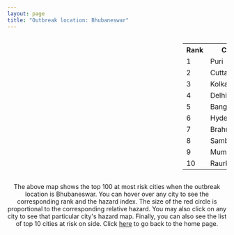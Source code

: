 ```yaml
---
layout: page
title: "Outbreak location: Bhubaneswar"
---
```

<div style="width: 100%; overflow: auto;">
<div style="width: 75%; float: left;">
<div id="mapid">
<script src="https://buda-magenta.github.io/hazard_map/load_map.js"></script>

<script>
var marker_outbreak = L.marker([20.266777, 85.843559],{"autoPan": true}).addTo(map); marker_outbreak.bindTooltip("Bhubaneswar").openTooltip();

var circle_1 = L.circle([19.807608, 85.825254], {"pane": "markerPane", "color": "red", "fill": true, "fillOpacity": 0.2, "fillRule": "evenodd", "lineCap": "round", "lineJoin": "round", "opacity": 1.0, "radius": 115120, "stroke": true, "weight": 3}).addTo(map);
circle_1.bindTooltip("Puri<br>rank: 1<br>hazard index: 0.115120")
circle_1.bindPopup('<a href="https://buda-magenta.github.io/hazard_map/Puri">Puri</a>')

var circle_2 = L.circle([20.468600, 85.879200], {"pane": "markerPane", "color": "red", "fill": true, "fillOpacity": 0.2, "fillRule": "evenodd", "lineCap": "round", "lineJoin": "round", "opacity": 1.0, "radius": 51404, "stroke": true, "weight": 3}).addTo(map);
circle_2.bindTooltip("Cuttack<br>rank: 2<br>hazard index: 0.051404")
circle_2.bindPopup('<a href="https://buda-magenta.github.io/hazard_map/Cuttack">Cuttack</a>')

var circle_3 = L.circle([22.541418, 88.357691], {"pane": "markerPane", "color": "red", "fill": true, "fillOpacity": 0.2, "fillRule": "evenodd", "lineCap": "round", "lineJoin": "round", "opacity": 1.0, "radius": 24886, "stroke": true, "weight": 3}).addTo(map);
circle_3.bindTooltip("Kolkata<br>rank: 3<br>hazard index: 0.024887")
circle_3.bindPopup('<a href="https://buda-magenta.github.io/hazard_map/Kolkata">Kolkata</a>')

var circle_4 = L.circle([28.651718, 77.221939], {"pane": "markerPane", "color": "red", "fill": true, "fillOpacity": 0.2, "fillRule": "evenodd", "lineCap": "round", "lineJoin": "round", "opacity": 1.0, "radius": 22261, "stroke": true, "weight": 3}).addTo(map);
circle_4.bindTooltip("Delhi<br>rank: 4<br>hazard index: 0.022261")
circle_4.bindPopup('<a href="https://buda-magenta.github.io/hazard_map/Delhi">Delhi</a>')

var circle_5 = L.circle([12.979120, 77.591300], {"pane": "markerPane", "color": "red", "fill": true, "fillOpacity": 0.2, "fillRule": "evenodd", "lineCap": "round", "lineJoin": "round", "opacity": 1.0, "radius": 16685, "stroke": true, "weight": 3}).addTo(map);
circle_5.bindTooltip("Bangalore<br>rank: 5<br>hazard index: 0.016686")
circle_5.bindPopup('<a href="https://buda-magenta.github.io/hazard_map/Bangalore">Bangalore</a>')

var circle_6 = L.circle([17.388786, 78.461065], {"pane": "markerPane", "color": "red", "fill": true, "fillOpacity": 0.2, "fillRule": "evenodd", "lineCap": "round", "lineJoin": "round", "opacity": 1.0, "radius": 15599, "stroke": true, "weight": 3}).addTo(map);
circle_6.bindTooltip("Hyderabad<br>rank: 6<br>hazard index: 0.015600")
circle_6.bindPopup('<a href="https://buda-magenta.github.io/hazard_map/Hyderabad">Hyderabad</a>')

var circle_7 = L.circle([19.309813, 84.797156], {"pane": "markerPane", "color": "red", "fill": true, "fillOpacity": 0.2, "fillRule": "evenodd", "lineCap": "round", "lineJoin": "round", "opacity": 1.0, "radius": 14702, "stroke": true, "weight": 3}).addTo(map);
circle_7.bindTooltip("Brahmapur<br>rank: 7<br>hazard index: 0.014702")
circle_7.bindPopup('<a href="https://buda-magenta.github.io/hazard_map/Brahmapur">Brahmapur</a>')

var circle_8 = L.circle([21.400000, 83.883333], {"pane": "markerPane", "color": "red", "fill": true, "fillOpacity": 0.2, "fillRule": "evenodd", "lineCap": "round", "lineJoin": "round", "opacity": 1.0, "radius": 13952, "stroke": true, "weight": 3}).addTo(map);
circle_8.bindTooltip("Sambalpur<br>rank: 8<br>hazard index: 0.013953")
circle_8.bindPopup('<a href="https://buda-magenta.github.io/hazard_map/Sambalpur">Sambalpur</a>')

var circle_9 = L.circle([19.075990, 72.877393], {"pane": "markerPane", "color": "red", "fill": true, "fillOpacity": 0.2, "fillRule": "evenodd", "lineCap": "round", "lineJoin": "round", "opacity": 1.0, "radius": 12147, "stroke": true, "weight": 3}).addTo(map);
circle_9.bindTooltip("Mumbai<br>rank: 9<br>hazard index: 0.012147")
circle_9.bindPopup('<a href="https://buda-magenta.github.io/hazard_map/Mumbai">Mumbai</a>')

var circle_10 = L.circle([22.214285, 84.872437], {"pane": "markerPane", "color": "red", "fill": true, "fillOpacity": 0.2, "fillRule": "evenodd", "lineCap": "round", "lineJoin": "round", "opacity": 1.0, "radius": 10592, "stroke": true, "weight": 3}).addTo(map);
circle_10.bindTooltip("Raurkela<br>rank: 10<br>hazard index: 0.010592")
circle_10.bindPopup('<a href="https://buda-magenta.github.io/hazard_map/Raurkela">Raurkela</a>')

var circle_11 = L.circle([17.723128, 83.301284], {"pane": "markerPane", "color": "red", "fill": true, "fillOpacity": 0.2, "fillRule": "evenodd", "lineCap": "round", "lineJoin": "round", "opacity": 1.0, "radius": 10505, "stroke": true, "weight": 3}).addTo(map);
circle_11.bindTooltip("Visakhapatnam<br>rank: 11<br>hazard index: 0.010505")
circle_11.bindPopup('<a href="https://buda-magenta.github.io/hazard_map/Visakhapatnam">Visakhapatnam</a>')

var circle_12 = L.circle([13.083694, 80.270186], {"pane": "markerPane", "color": "red", "fill": true, "fillOpacity": 0.2, "fillRule": "evenodd", "lineCap": "round", "lineJoin": "round", "opacity": 1.0, "radius": 6235, "stroke": true, "weight": 3}).addTo(map);
circle_12.bindTooltip("Chennai<br>rank: 12<br>hazard index: 0.006235")
circle_12.bindPopup('<a href="https://buda-magenta.github.io/hazard_map/Chennai">Chennai</a>')

var circle_13 = L.circle([18.112082, 83.405220], {"pane": "markerPane", "color": "red", "fill": true, "fillOpacity": 0.2, "fillRule": "evenodd", "lineCap": "round", "lineJoin": "round", "opacity": 1.0, "radius": 6065, "stroke": true, "weight": 3}).addTo(map);
circle_13.bindTooltip("Vizianagaram<br>rank: 13<br>hazard index: 0.006066")
circle_13.bindPopup('<a href="https://buda-magenta.github.io/hazard_map/Vizianagaram">Vizianagaram</a>')

var circle_14 = L.circle([21.500000, 86.750000], {"pane": "markerPane", "color": "red", "fill": true, "fillOpacity": 0.2, "fillRule": "evenodd", "lineCap": "round", "lineJoin": "round", "opacity": 1.0, "radius": 5933, "stroke": true, "weight": 3}).addTo(map);
circle_14.bindTooltip("Baleshwar<br>rank: 14<br>hazard index: 0.005934")
circle_14.bindPopup('<a href="https://buda-magenta.github.io/hazard_map/Baleshwar">Baleshwar</a>')

var circle_15 = L.circle([25.133173, 86.525040], {"pane": "markerPane", "color": "red", "fill": true, "fillOpacity": 0.2, "fillRule": "evenodd", "lineCap": "round", "lineJoin": "round", "opacity": 1.0, "radius": 5759, "stroke": true, "weight": 3}).addTo(map);
circle_15.bindTooltip("Kharagpur<br>rank: 15<br>hazard index: 0.005760")
circle_15.bindPopup('<a href="https://buda-magenta.github.io/hazard_map/Kharagpur">Kharagpur</a>')

var circle_16 = L.circle([21.063329, 86.505373], {"pane": "markerPane", "color": "red", "fill": true, "fillOpacity": 0.2, "fillRule": "evenodd", "lineCap": "round", "lineJoin": "round", "opacity": 1.0, "radius": 5540, "stroke": true, "weight": 3}).addTo(map);
circle_16.bindTooltip("Bhadrak<br>rank: 16<br>hazard index: 0.005540")
circle_16.bindPopup('<a href="https://buda-magenta.github.io/hazard_map/Bhadrak">Bhadrak</a>')

var circle_17 = L.circle([16.508759, 80.618510], {"pane": "markerPane", "color": "red", "fill": true, "fillOpacity": 0.2, "fillRule": "evenodd", "lineCap": "round", "lineJoin": "round", "opacity": 1.0, "radius": 3385, "stroke": true, "weight": 3}).addTo(map);
circle_17.bindTooltip("Vijayawada<br>rank: 17<br>hazard index: 0.003385")
circle_17.bindPopup('<a href="https://buda-magenta.github.io/hazard_map/Vijayawada">Vijayawada</a>')

var circle_18 = L.circle([18.320022, 83.916077], {"pane": "markerPane", "color": "red", "fill": true, "fillOpacity": 0.2, "fillRule": "evenodd", "lineCap": "round", "lineJoin": "round", "opacity": 1.0, "radius": 3285, "stroke": true, "weight": 3}).addTo(map);
circle_18.bindTooltip("Srikakulam<br>rank: 18<br>hazard index: 0.003285")
circle_18.bindPopup('<a href="https://buda-magenta.github.io/hazard_map/Srikakulam">Srikakulam</a>')

var circle_19 = L.circle([23.370035, 85.325013], {"pane": "markerPane", "color": "red", "fill": true, "fillOpacity": 0.2, "fillRule": "evenodd", "lineCap": "round", "lineJoin": "round", "opacity": 1.0, "radius": 2275, "stroke": true, "weight": 3}).addTo(map);
circle_19.bindTooltip("Ranchi<br>rank: 19<br>hazard index: 0.002276")
circle_19.bindPopup('<a href="https://buda-magenta.github.io/hazard_map/Ranchi">Ranchi</a>')

var circle_20 = L.circle([26.460914, 80.321759], {"pane": "markerPane", "color": "red", "fill": true, "fillOpacity": 0.2, "fillRule": "evenodd", "lineCap": "round", "lineJoin": "round", "opacity": 1.0, "radius": 1814, "stroke": true, "weight": 3}).addTo(map);
circle_20.bindTooltip("Kanpur<br>rank: 20<br>hazard index: 0.001815")
circle_20.bindPopup('<a href="https://buda-magenta.github.io/hazard_map/Kanpur">Kanpur</a>')

var circle_21 = L.circle([18.521428, 73.854454], {"pane": "markerPane", "color": "red", "fill": true, "fillOpacity": 0.2, "fillRule": "evenodd", "lineCap": "round", "lineJoin": "round", "opacity": 1.0, "radius": 1486, "stroke": true, "weight": 3}).addTo(map);
circle_21.bindTooltip("Pune<br>rank: 21<br>hazard index: 0.001486")
circle_21.bindPopup('<a href="https://buda-magenta.github.io/hazard_map/Pune">Pune</a>')

var circle_22 = L.circle([22.472223, 88.093845], {"pane": "markerPane", "color": "red", "fill": true, "fillOpacity": 0.2, "fillRule": "evenodd", "lineCap": "round", "lineJoin": "round", "opacity": 1.0, "radius": 1400, "stroke": true, "weight": 3}).addTo(map);
circle_22.bindTooltip("Uluberia<br>rank: 22<br>hazard index: 0.001401")
circle_22.bindPopup('<a href="https://buda-magenta.github.io/hazard_map/Uluberia">Uluberia</a>')

var circle_23 = L.circle([21.934900, 86.732400], {"pane": "markerPane", "color": "red", "fill": true, "fillOpacity": 0.2, "fillRule": "evenodd", "lineCap": "round", "lineJoin": "round", "opacity": 1.0, "radius": 1385, "stroke": true, "weight": 3}).addTo(map);
circle_23.bindTooltip("Baripada<br>rank: 23<br>hazard index: 0.001385")
circle_23.bindPopup('<a href="https://buda-magenta.github.io/hazard_map/Baripada">Baripada</a>')

var circle_24 = L.circle([21.237947, 81.633683], {"pane": "markerPane", "color": "red", "fill": true, "fillOpacity": 0.2, "fillRule": "evenodd", "lineCap": "round", "lineJoin": "round", "opacity": 1.0, "radius": 1135, "stroke": true, "weight": 3}).addTo(map);
circle_24.bindTooltip("Raipur<br>rank: 24<br>hazard index: 0.001135")
circle_24.bindPopup('<a href="https://buda-magenta.github.io/hazard_map/Raipur">Raipur</a>')

var circle_25 = L.circle([17.005045, 81.780473], {"pane": "markerPane", "color": "red", "fill": true, "fillOpacity": 0.2, "fillRule": "evenodd", "lineCap": "round", "lineJoin": "round", "opacity": 1.0, "radius": 1008, "stroke": true, "weight": 3}).addTo(map);
circle_25.bindTooltip("Rajahmundry<br>rank: 25<br>hazard index: 0.001009")
circle_25.bindPopup('<a href="https://buda-magenta.github.io/hazard_map/Rajahmundry">Rajahmundry</a>')

var circle_26 = L.circle([19.087076, 82.023572], {"pane": "markerPane", "color": "red", "fill": true, "fillOpacity": 0.2, "fillRule": "evenodd", "lineCap": "round", "lineJoin": "round", "opacity": 1.0, "radius": 945, "stroke": true, "weight": 3}).addTo(map);
circle_26.bindTooltip("Jagdalpur<br>rank: 26<br>hazard index: 0.000945")
circle_26.bindPopup('<a href="https://buda-magenta.github.io/hazard_map/Jagdalpur">Jagdalpur</a>')

var circle_27 = L.circle([19.194329, 72.970178], {"pane": "markerPane", "color": "red", "fill": true, "fillOpacity": 0.2, "fillRule": "evenodd", "lineCap": "round", "lineJoin": "round", "opacity": 1.0, "radius": 904, "stroke": true, "weight": 3}).addTo(map);
circle_27.bindTooltip("Thane<br>rank: 27<br>hazard index: 0.000905")
circle_27.bindPopup('<a href="https://buda-magenta.github.io/hazard_map/Thane">Thane</a>')

var circle_28 = L.circle([16.291519, 80.454159], {"pane": "markerPane", "color": "red", "fill": true, "fillOpacity": 0.2, "fillRule": "evenodd", "lineCap": "round", "lineJoin": "round", "opacity": 1.0, "radius": 898, "stroke": true, "weight": 3}).addTo(map);
circle_28.bindTooltip("Guntur<br>rank: 28<br>hazard index: 0.000899")
circle_28.bindPopup('<a href="https://buda-magenta.github.io/hazard_map/Guntur">Guntur</a>')

var circle_29 = L.circle([22.801519, 86.202958], {"pane": "markerPane", "color": "red", "fill": true, "fillOpacity": 0.2, "fillRule": "evenodd", "lineCap": "round", "lineJoin": "round", "opacity": 1.0, "radius": 843, "stroke": true, "weight": 3}).addTo(map);
circle_29.bindTooltip("Jamshedpur<br>rank: 29<br>hazard index: 0.000843")
circle_29.bindPopup('<a href="https://buda-magenta.github.io/hazard_map/Jamshedpur">Jamshedpur</a>')

var circle_30 = L.circle([12.305183, 76.655361], {"pane": "markerPane", "color": "red", "fill": true, "fillOpacity": 0.2, "fillRule": "evenodd", "lineCap": "round", "lineJoin": "round", "opacity": 1.0, "radius": 784, "stroke": true, "weight": 3}).addTo(map);
circle_30.bindTooltip("Mysore<br>rank: 30<br>hazard index: 0.000784")
circle_30.bindPopup('<a href="https://buda-magenta.github.io/hazard_map/Mysore">Mysore</a>')

var circle_31 = L.circle([22.591260, 88.390964], {"pane": "markerPane", "color": "red", "fill": true, "fillOpacity": 0.2, "fillRule": "evenodd", "lineCap": "round", "lineJoin": "round", "opacity": 1.0, "radius": 728, "stroke": true, "weight": 3}).addTo(map);
circle_31.bindTooltip("Bidhan Nagar<br>rank: 31<br>hazard index: 0.000729")
circle_31.bindPopup('<a href="https://buda-magenta.github.io/hazard_map/Bidhan_Nagar">Bidhan Nagar</a>')

var circle_32 = L.circle([26.180598, 91.753943], {"pane": "markerPane", "color": "red", "fill": true, "fillOpacity": 0.2, "fillRule": "evenodd", "lineCap": "round", "lineJoin": "round", "opacity": 1.0, "radius": 682, "stroke": true, "weight": 3}).addTo(map);
circle_32.bindTooltip("Guwahati<br>rank: 32<br>hazard index: 0.000683")
circle_32.bindPopup('<a href="https://buda-magenta.github.io/hazard_map/Guwahati">Guwahati</a>')

var circle_33 = L.circle([23.795281, 86.430964], {"pane": "markerPane", "color": "red", "fill": true, "fillOpacity": 0.2, "fillRule": "evenodd", "lineCap": "round", "lineJoin": "round", "opacity": 1.0, "radius": 670, "stroke": true, "weight": 3}).addTo(map);
circle_33.bindTooltip("Dhanbad<br>rank: 33<br>hazard index: 0.000670")
circle_33.bindPopup('<a href="https://buda-magenta.github.io/hazard_map/Dhanbad">Dhanbad</a>')

var circle_34 = L.circle([21.170200, 72.831100], {"pane": "markerPane", "color": "red", "fill": true, "fillOpacity": 0.2, "fillRule": "evenodd", "lineCap": "round", "lineJoin": "round", "opacity": 1.0, "radius": 627, "stroke": true, "weight": 3}).addTo(map);
circle_34.bindTooltip("Surat<br>rank: 34<br>hazard index: 0.000627")
circle_34.bindPopup('<a href="https://buda-magenta.github.io/hazard_map/Surat">Surat</a>')

var circle_35 = L.circle([23.021624, 72.579707], {"pane": "markerPane", "color": "red", "fill": true, "fillOpacity": 0.2, "fillRule": "evenodd", "lineCap": "round", "lineJoin": "round", "opacity": 1.0, "radius": 602, "stroke": true, "weight": 3}).addTo(map);
circle_35.bindTooltip("Ahmedabad<br>rank: 35<br>hazard index: 0.000603")
circle_35.bindPopup('<a href="https://buda-magenta.github.io/hazard_map/Ahmedabad">Ahmedabad</a>')

var circle_36 = L.circle([21.149813, 79.082056], {"pane": "markerPane", "color": "red", "fill": true, "fillOpacity": 0.2, "fillRule": "evenodd", "lineCap": "round", "lineJoin": "round", "opacity": 1.0, "radius": 518, "stroke": true, "weight": 3}).addTo(map);
circle_36.bindTooltip("Nagpur<br>rank: 36<br>hazard index: 0.000519")
circle_36.bindPopup('<a href="https://buda-magenta.github.io/hazard_map/Nagpur">Nagpur</a>')

var circle_37 = L.circle([23.250000, 87.750000], {"pane": "markerPane", "color": "red", "fill": true, "fillOpacity": 0.2, "fillRule": "evenodd", "lineCap": "round", "lineJoin": "round", "opacity": 1.0, "radius": 501, "stroke": true, "weight": 3}).addTo(map);
circle_37.bindTooltip("Barddhaman<br>rank: 37<br>hazard index: 0.000502")
circle_37.bindPopup('<a href="https://buda-magenta.github.io/hazard_map/Barddhaman">Barddhaman</a>')

var circle_38 = L.circle([14.449372, 79.987376], {"pane": "markerPane", "color": "red", "fill": true, "fillOpacity": 0.2, "fillRule": "evenodd", "lineCap": "round", "lineJoin": "round", "opacity": 1.0, "radius": 457, "stroke": true, "weight": 3}).addTo(map);
circle_38.bindTooltip("Nellore<br>rank: 38<br>hazard index: 0.000458")
circle_38.bindPopup('<a href="https://buda-magenta.github.io/hazard_map/Nellore">Nellore</a>')

var circle_39 = L.circle([17.849907, 75.276320], {"pane": "markerPane", "color": "red", "fill": true, "fillOpacity": 0.2, "fillRule": "evenodd", "lineCap": "round", "lineJoin": "round", "opacity": 1.0, "radius": 453, "stroke": true, "weight": 3}).addTo(map);
circle_39.bindTooltip("Solapur<br>rank: 39<br>hazard index: 0.000454")
circle_39.bindPopup('<a href="https://buda-magenta.github.io/hazard_map/Solapur">Solapur</a>')

var circle_40 = L.circle([13.340077, 77.100621], {"pane": "markerPane", "color": "red", "fill": true, "fillOpacity": 0.2, "fillRule": "evenodd", "lineCap": "round", "lineJoin": "round", "opacity": 1.0, "radius": 426, "stroke": true, "weight": 3}).addTo(map);
circle_40.bindTooltip("Tumkur<br>rank: 40<br>hazard index: 0.000426")
circle_40.bindPopup('<a href="https://buda-magenta.github.io/hazard_map/Tumkur">Tumkur</a>')

var circle_41 = L.circle([16.676135, 81.170868], {"pane": "markerPane", "color": "red", "fill": true, "fillOpacity": 0.2, "fillRule": "evenodd", "lineCap": "round", "lineJoin": "round", "opacity": 1.0, "radius": 406, "stroke": true, "weight": 3}).addTo(map);
circle_41.bindTooltip("Eluru<br>rank: 41<br>hazard index: 0.000407")
circle_41.bindPopup('<a href="https://buda-magenta.github.io/hazard_map/Eluru">Eluru</a>')

var circle_42 = L.circle([25.438130, 81.833800], {"pane": "markerPane", "color": "red", "fill": true, "fillOpacity": 0.2, "fillRule": "evenodd", "lineCap": "round", "lineJoin": "round", "opacity": 1.0, "radius": 371, "stroke": true, "weight": 3}).addTo(map);
circle_42.bindTooltip("Allahabad<br>rank: 42<br>hazard index: 0.000372")
circle_42.bindPopup('<a href="https://buda-magenta.github.io/hazard_map/Allahabad">Allahabad</a>')

var circle_43 = L.circle([25.531031, 78.652689], {"pane": "markerPane", "color": "red", "fill": true, "fillOpacity": 0.2, "fillRule": "evenodd", "lineCap": "round", "lineJoin": "round", "opacity": 1.0, "radius": 365, "stroke": true, "weight": 3}).addTo(map);
circle_43.bindTooltip("Jhansi<br>rank: 43<br>hazard index: 0.000365")
circle_43.bindPopup('<a href="https://buda-magenta.github.io/hazard_map/Jhansi">Jhansi</a>')

var circle_44 = L.circle([22.519770, 82.629515], {"pane": "markerPane", "color": "red", "fill": true, "fillOpacity": 0.2, "fillRule": "evenodd", "lineCap": "round", "lineJoin": "round", "opacity": 1.0, "radius": 363, "stroke": true, "weight": 3}).addTo(map);
circle_44.bindTooltip("Korba<br>rank: 44<br>hazard index: 0.000363")
circle_44.bindPopup('<a href="https://buda-magenta.github.io/hazard_map/Korba">Korba</a>')

var circle_45 = L.circle([23.699128, 85.991069], {"pane": "markerPane", "color": "red", "fill": true, "fillOpacity": 0.2, "fillRule": "evenodd", "lineCap": "round", "lineJoin": "round", "opacity": 1.0, "radius": 362, "stroke": true, "weight": 3}).addTo(map);
circle_45.bindTooltip("Bokaro<br>rank: 45<br>hazard index: 0.000362")
circle_45.bindPopup('<a href="https://buda-magenta.github.io/hazard_map/Bokaro">Bokaro</a>')

var circle_46 = L.circle([26.716413, 88.430992], {"pane": "markerPane", "color": "red", "fill": true, "fillOpacity": 0.2, "fillRule": "evenodd", "lineCap": "round", "lineJoin": "round", "opacity": 1.0, "radius": 360, "stroke": true, "weight": 3}).addTo(map);
circle_46.bindTooltip("Siliguri<br>rank: 46<br>hazard index: 0.000361")
circle_46.bindPopup('<a href="https://buda-magenta.github.io/hazard_map/Siliguri">Siliguri</a>')

var circle_47 = L.circle([25.572433, 83.609605], {"pane": "markerPane", "color": "red", "fill": true, "fillOpacity": 0.2, "fillRule": "evenodd", "lineCap": "round", "lineJoin": "round", "opacity": 1.0, "radius": 350, "stroke": true, "weight": 3}).addTo(map);
circle_47.bindTooltip("Medinipur<br>rank: 47<br>hazard index: 0.000350")
circle_47.bindPopup('<a href="https://buda-magenta.github.io/hazard_map/Medinipur">Medinipur</a>')

var circle_48 = L.circle([23.687130, 86.974659], {"pane": "markerPane", "color": "red", "fill": true, "fillOpacity": 0.2, "fillRule": "evenodd", "lineCap": "round", "lineJoin": "round", "opacity": 1.0, "radius": 347, "stroke": true, "weight": 3}).addTo(map);
circle_48.bindTooltip("Asansol<br>rank: 48<br>hazard index: 0.000347")
circle_48.bindPopup('<a href="https://buda-magenta.github.io/hazard_map/Asansol">Asansol</a>')

var circle_49 = L.circle([22.500000, 83.500000], {"pane": "markerPane", "color": "red", "fill": true, "fillOpacity": 0.2, "fillRule": "evenodd", "lineCap": "round", "lineJoin": "round", "opacity": 1.0, "radius": 347, "stroke": true, "weight": 3}).addTo(map);
circle_49.bindTooltip("Raigarh<br>rank: 49<br>hazard index: 0.000347")
circle_49.bindPopup('<a href="https://buda-magenta.github.io/hazard_map/Raigarh">Raigarh</a>')

var circle_50 = L.circle([17.980609, 79.598212], {"pane": "markerPane", "color": "red", "fill": true, "fillOpacity": 0.2, "fillRule": "evenodd", "lineCap": "round", "lineJoin": "round", "opacity": 1.0, "radius": 340, "stroke": true, "weight": 3}).addTo(map);
circle_50.bindTooltip("Warangal<br>rank: 50<br>hazard index: 0.000341")
circle_50.bindPopup('<a href="https://buda-magenta.github.io/hazard_map/Warangal">Warangal</a>')

var circle_51 = L.circle([25.609324, 85.123525], {"pane": "markerPane", "color": "red", "fill": true, "fillOpacity": 0.2, "fillRule": "evenodd", "lineCap": "round", "lineJoin": "round", "opacity": 1.0, "radius": 330, "stroke": true, "weight": 3}).addTo(map);
circle_51.bindTooltip("Patna<br>rank: 51<br>hazard index: 0.000331")
circle_51.bindPopup('<a href="https://buda-magenta.github.io/hazard_map/Patna">Patna</a>')

var circle_52 = L.circle([28.428262, 77.002700], {"pane": "markerPane", "color": "red", "fill": true, "fillOpacity": 0.2, "fillRule": "evenodd", "lineCap": "round", "lineJoin": "round", "opacity": 1.0, "radius": 314, "stroke": true, "weight": 3}).addTo(map);
circle_52.bindTooltip("Gurgaon<br>rank: 52<br>hazard index: 0.000315")
circle_52.bindPopup('<a href="https://buda-magenta.github.io/hazard_map/Gurgaon">Gurgaon</a>')

var circle_53 = L.circle([26.838100, 80.934600], {"pane": "markerPane", "color": "red", "fill": true, "fillOpacity": 0.2, "fillRule": "evenodd", "lineCap": "round", "lineJoin": "round", "opacity": 1.0, "radius": 291, "stroke": true, "weight": 3}).addTo(map);
circle_53.bindTooltip("Lucknow<br>rank: 53<br>hazard index: 0.000291")
circle_53.bindPopup('<a href="https://buda-magenta.github.io/hazard_map/Lucknow">Lucknow</a>')

var circle_54 = L.circle([28.402979, 77.310384], {"pane": "markerPane", "color": "red", "fill": true, "fillOpacity": 0.2, "fillRule": "evenodd", "lineCap": "round", "lineJoin": "round", "opacity": 1.0, "radius": 288, "stroke": true, "weight": 3}).addTo(map);
circle_54.bindTooltip("Faridabad<br>rank: 54<br>hazard index: 0.000289")
circle_54.bindPopup('<a href="https://buda-magenta.github.io/hazard_map/Faridabad">Faridabad</a>')

var circle_55 = L.circle([22.890183, 88.426939], {"pane": "markerPane", "color": "red", "fill": true, "fillOpacity": 0.2, "fillRule": "evenodd", "lineCap": "round", "lineJoin": "round", "opacity": 1.0, "radius": 284, "stroke": true, "weight": 3}).addTo(map);
circle_55.bindTooltip("Naihati<br>rank: 55<br>hazard index: 0.000284")
circle_55.bindPopup('<a href="https://buda-magenta.github.io/hazard_map/Naihati">Naihati</a>')

var circle_56 = L.circle([21.199035, 81.397955], {"pane": "markerPane", "color": "red", "fill": true, "fillOpacity": 0.2, "fillRule": "evenodd", "lineCap": "round", "lineJoin": "round", "opacity": 1.0, "radius": 283, "stroke": true, "weight": 3}).addTo(map);
circle_56.bindTooltip("Durg<br>rank: 56<br>hazard index: 0.000284")
circle_56.bindPopup('<a href="https://buda-magenta.github.io/hazard_map/Durg">Durg</a>')

var circle_57 = L.circle([11.001812, 76.962843], {"pane": "markerPane", "color": "red", "fill": true, "fillOpacity": 0.2, "fillRule": "evenodd", "lineCap": "round", "lineJoin": "round", "opacity": 1.0, "radius": 282, "stroke": true, "weight": 3}).addTo(map);
circle_57.bindTooltip("Coimbatore<br>rank: 57<br>hazard index: 0.000283")
circle_57.bindPopup('<a href="https://buda-magenta.github.io/hazard_map/Coimbatore">Coimbatore</a>')

var circle_58 = L.circle([22.383333, 82.133333], {"pane": "markerPane", "color": "red", "fill": true, "fillOpacity": 0.2, "fillRule": "evenodd", "lineCap": "round", "lineJoin": "round", "opacity": 1.0, "radius": 267, "stroke": true, "weight": 3}).addTo(map);
circle_58.bindTooltip("Bilaspur<br>rank: 58<br>hazard index: 0.000267")
circle_58.bindPopup('<a href="https://buda-magenta.github.io/hazard_map/Bilaspur">Bilaspur</a>')

var circle_59 = L.circle([11.664300, 78.146000], {"pane": "markerPane", "color": "red", "fill": true, "fillOpacity": 0.2, "fillRule": "evenodd", "lineCap": "round", "lineJoin": "round", "opacity": 1.0, "radius": 263, "stroke": true, "weight": 3}).addTo(map);
circle_59.bindTooltip("Salem<br>rank: 59<br>hazard index: 0.000263")
circle_59.bindPopup('<a href="https://buda-magenta.github.io/hazard_map/Salem">Salem</a>')

var circle_60 = L.circle([26.055318, 82.993139], {"pane": "markerPane", "color": "red", "fill": true, "fillOpacity": 0.2, "fillRule": "evenodd", "lineCap": "round", "lineJoin": "round", "opacity": 1.0, "radius": 261, "stroke": true, "weight": 3}).addTo(map);
circle_60.bindTooltip("Nizamabad<br>rank: 60<br>hazard index: 0.000261")
circle_60.bindPopup('<a href="https://buda-magenta.github.io/hazard_map/Nizamabad">Nizamabad</a>')

var circle_61 = L.circle([23.535048, 87.338043], {"pane": "markerPane", "color": "red", "fill": true, "fillOpacity": 0.2, "fillRule": "evenodd", "lineCap": "round", "lineJoin": "round", "opacity": 1.0, "radius": 255, "stroke": true, "weight": 3}).addTo(map);
circle_61.bindTooltip("Durgapur<br>rank: 61<br>hazard index: 0.000255")
circle_61.bindPopup('<a href="https://buda-magenta.github.io/hazard_map/Durgapur">Durgapur</a>')

var circle_62 = L.circle([24.796436, 85.007956], {"pane": "markerPane", "color": "red", "fill": true, "fillOpacity": 0.2, "fillRule": "evenodd", "lineCap": "round", "lineJoin": "round", "opacity": 1.0, "radius": 241, "stroke": true, "weight": 3}).addTo(map);
circle_62.bindTooltip("Gaya<br>rank: 62<br>hazard index: 0.000241")
circle_62.bindPopup('<a href="https://buda-magenta.github.io/hazard_map/Gaya">Gaya</a>')

var circle_63 = L.circle([28.901090, 76.580194], {"pane": "markerPane", "color": "red", "fill": true, "fillOpacity": 0.2, "fillRule": "evenodd", "lineCap": "round", "lineJoin": "round", "opacity": 1.0, "radius": 229, "stroke": true, "weight": 3}).addTo(map);
circle_63.bindTooltip("Rohtak<br>rank: 63<br>hazard index: 0.000229")
circle_63.bindPopup('<a href="https://buda-magenta.github.io/hazard_map/Rohtak">Rohtak</a>')

var circle_64 = L.circle([16.743454, 77.992319], {"pane": "markerPane", "color": "red", "fill": true, "fillOpacity": 0.2, "fillRule": "evenodd", "lineCap": "round", "lineJoin": "round", "opacity": 1.0, "radius": 218, "stroke": true, "weight": 3}).addTo(map);
circle_64.bindTooltip("Mahbubnagar<br>rank: 64<br>hazard index: 0.000219")
circle_64.bindPopup('<a href="https://buda-magenta.github.io/hazard_map/Mahbubnagar">Mahbubnagar</a>')

var circle_65 = L.circle([22.695034, 88.377060], {"pane": "markerPane", "color": "red", "fill": true, "fillOpacity": 0.2, "fillRule": "evenodd", "lineCap": "round", "lineJoin": "round", "opacity": 1.0, "radius": 217, "stroke": true, "weight": 3}).addTo(map);
circle_65.bindTooltip("Panihati<br>rank: 65<br>hazard index: 0.000218")
circle_65.bindPopup('<a href="https://buda-magenta.github.io/hazard_map/Panihati">Panihati</a>')

var circle_66 = L.circle([12.955100, 78.269900], {"pane": "markerPane", "color": "red", "fill": true, "fillOpacity": 0.2, "fillRule": "evenodd", "lineCap": "round", "lineJoin": "round", "opacity": 1.0, "radius": 212, "stroke": true, "weight": 3}).addTo(map);
circle_66.bindTooltip("Robertson Pet<br>rank: 66<br>hazard index: 0.000212")
circle_66.bindPopup('<a href="https://buda-magenta.github.io/hazard_map/Robertson_Pet">Robertson Pet</a>')

var circle_67 = L.circle([15.830925, 78.042537], {"pane": "markerPane", "color": "red", "fill": true, "fillOpacity": 0.2, "fillRule": "evenodd", "lineCap": "round", "lineJoin": "round", "opacity": 1.0, "radius": 207, "stroke": true, "weight": 3}).addTo(map);
circle_67.bindTooltip("Kurnool<br>rank: 67<br>hazard index: 0.000208")
circle_67.bindPopup('<a href="https://buda-magenta.github.io/hazard_map/Kurnool">Kurnool</a>')

var circle_68 = L.circle([22.297314, 73.194257], {"pane": "markerPane", "color": "red", "fill": true, "fillOpacity": 0.2, "fillRule": "evenodd", "lineCap": "round", "lineJoin": "round", "opacity": 1.0, "radius": 205, "stroke": true, "weight": 3}).addTo(map);
circle_68.bindTooltip("Vadodara<br>rank: 68<br>hazard index: 0.000206")
circle_68.bindPopup('<a href="https://buda-magenta.github.io/hazard_map/Vadodara">Vadodara</a>')

var circle_69 = L.circle([30.909016, 75.851601], {"pane": "markerPane", "color": "red", "fill": true, "fillOpacity": 0.2, "fillRule": "evenodd", "lineCap": "round", "lineJoin": "round", "opacity": 1.0, "radius": 201, "stroke": true, "weight": 3}).addTo(map);
circle_69.bindTooltip("Ludhiana<br>rank: 69<br>hazard index: 0.000201")
circle_69.bindPopup('<a href="https://buda-magenta.github.io/hazard_map/Ludhiana">Ludhiana</a>')

var circle_70 = L.circle([28.863842, 78.805778], {"pane": "markerPane", "color": "red", "fill": true, "fillOpacity": 0.2, "fillRule": "evenodd", "lineCap": "round", "lineJoin": "round", "opacity": 1.0, "radius": 200, "stroke": true, "weight": 3}).addTo(map);
circle_70.bindTooltip("Moradabad<br>rank: 70<br>hazard index: 0.000201")
circle_70.bindPopup('<a href="https://buda-magenta.github.io/hazard_map/Moradabad">Moradabad</a>')

var circle_71 = L.circle([29.000653, 77.768229], {"pane": "markerPane", "color": "red", "fill": true, "fillOpacity": 0.2, "fillRule": "evenodd", "lineCap": "round", "lineJoin": "round", "opacity": 1.0, "radius": 193, "stroke": true, "weight": 3}).addTo(map);
circle_71.bindTooltip("Meerut<br>rank: 71<br>hazard index: 0.000194")
circle_71.bindPopup('<a href="https://buda-magenta.github.io/hazard_map/Meerut">Meerut</a>')

var circle_72 = L.circle([16.432998, 80.993715], {"pane": "markerPane", "color": "red", "fill": true, "fillOpacity": 0.2, "fillRule": "evenodd", "lineCap": "round", "lineJoin": "round", "opacity": 1.0, "radius": 191, "stroke": true, "weight": 3}).addTo(map);
circle_72.bindTooltip("Gudivada<br>rank: 72<br>hazard index: 0.000191")
circle_72.bindPopup('<a href="https://buda-magenta.github.io/hazard_map/Gudivada">Gudivada</a>')

var circle_73 = L.circle([18.761516, 79.478785], {"pane": "markerPane", "color": "red", "fill": true, "fillOpacity": 0.2, "fillRule": "evenodd", "lineCap": "round", "lineJoin": "round", "opacity": 1.0, "radius": 189, "stroke": true, "weight": 3}).addTo(map);
circle_73.bindTooltip("Ramagundam<br>rank: 73<br>hazard index: 0.000189")
circle_73.bindPopup('<a href="https://buda-magenta.github.io/hazard_map/Ramagundam">Ramagundam</a>')

var circle_74 = L.circle([15.507555, 80.060800], {"pane": "markerPane", "color": "red", "fill": true, "fillOpacity": 0.2, "fillRule": "evenodd", "lineCap": "round", "lineJoin": "round", "opacity": 1.0, "radius": 182, "stroke": true, "weight": 3}).addTo(map);
circle_74.bindTooltip("Ongole<br>rank: 74<br>hazard index: 0.000183")
circle_74.bindPopup('<a href="https://buda-magenta.github.io/hazard_map/Ongole">Ongole</a>')

var circle_75 = L.circle([24.965712, 88.127778], {"pane": "markerPane", "color": "red", "fill": true, "fillOpacity": 0.2, "fillRule": "evenodd", "lineCap": "round", "lineJoin": "round", "opacity": 1.0, "radius": 178, "stroke": true, "weight": 3}).addTo(map);
circle_75.bindTooltip("English Bazar<br>rank: 75<br>hazard index: 0.000178")
circle_75.bindPopup('<a href="https://buda-magenta.github.io/hazard_map/English_Bazar">English Bazar</a>')

var circle_76 = L.circle([22.670728, 88.376342], {"pane": "markerPane", "color": "red", "fill": true, "fillOpacity": 0.2, "fillRule": "evenodd", "lineCap": "round", "lineJoin": "round", "opacity": 1.0, "radius": 177, "stroke": true, "weight": 3}).addTo(map);
circle_76.bindTooltip("Kamarhati<br>rank: 76<br>hazard index: 0.000177")
circle_76.bindPopup('<a href="https://buda-magenta.github.io/hazard_map/Kamarhati">Kamarhati</a>')

var circle_77 = L.circle([18.627929, 73.800983], {"pane": "markerPane", "color": "red", "fill": true, "fillOpacity": 0.2, "fillRule": "evenodd", "lineCap": "round", "lineJoin": "round", "opacity": 1.0, "radius": 170, "stroke": true, "weight": 3}).addTo(map);
circle_77.bindTooltip("Pimpri Chinchwad<br>rank: 77<br>hazard index: 0.000170")
circle_77.bindPopup('<a href="https://buda-magenta.github.io/hazard_map/Pimpri_Chinchwad">Pimpri Chinchwad</a>')

var circle_78 = L.circle([20.011247, 73.790236], {"pane": "markerPane", "color": "red", "fill": true, "fillOpacity": 0.2, "fillRule": "evenodd", "lineCap": "round", "lineJoin": "round", "opacity": 1.0, "radius": 167, "stroke": true, "weight": 3}).addTo(map);
circle_78.bindTooltip("Nashik<br>rank: 78<br>hazard index: 0.000167")
circle_78.bindPopup('<a href="https://buda-magenta.github.io/hazard_map/Nashik">Nashik</a>')

var circle_79 = L.circle([22.646958, 88.343612], {"pane": "markerPane", "color": "red", "fill": true, "fillOpacity": 0.2, "fillRule": "evenodd", "lineCap": "round", "lineJoin": "round", "opacity": 1.0, "radius": 162, "stroke": true, "weight": 3}).addTo(map);
circle_79.bindTooltip("Bally<br>rank: 79<br>hazard index: 0.000162")
circle_79.bindPopup('<a href="https://buda-magenta.github.io/hazard_map/Bally">Bally</a>')

var circle_80 = L.circle([17.910400, 77.519900], {"pane": "markerPane", "color": "red", "fill": true, "fillOpacity": 0.2, "fillRule": "evenodd", "lineCap": "round", "lineJoin": "round", "opacity": 1.0, "radius": 155, "stroke": true, "weight": 3}).addTo(map);
circle_80.bindTooltip("Bidar<br>rank: 80<br>hazard index: 0.000155")
circle_80.bindPopup('<a href="https://buda-magenta.github.io/hazard_map/Bidar">Bidar</a>')

var circle_81 = L.circle([10.804973, 78.687030], {"pane": "markerPane", "color": "red", "fill": true, "fillOpacity": 0.2, "fillRule": "evenodd", "lineCap": "round", "lineJoin": "round", "opacity": 1.0, "radius": 154, "stroke": true, "weight": 3}).addTo(map);
circle_81.bindTooltip("Tiruchirappalli<br>rank: 81<br>hazard index: 0.000155")
circle_81.bindPopup('<a href="https://buda-magenta.github.io/hazard_map/Tiruchirappalli">Tiruchirappalli</a>')

var circle_82 = L.circle([14.654623, 77.556260], {"pane": "markerPane", "color": "red", "fill": true, "fillOpacity": 0.2, "fillRule": "evenodd", "lineCap": "round", "lineJoin": "round", "opacity": 1.0, "radius": 151, "stroke": true, "weight": 3}).addTo(map);
circle_82.bindTooltip("Anantapur<br>rank: 82<br>hazard index: 0.000151")
circle_82.bindPopup('<a href="https://buda-magenta.github.io/hazard_map/Anantapur">Anantapur</a>')

var circle_83 = L.circle([29.988077, 77.508130], {"pane": "markerPane", "color": "red", "fill": true, "fillOpacity": 0.2, "fillRule": "evenodd", "lineCap": "round", "lineJoin": "round", "opacity": 1.0, "radius": 149, "stroke": true, "weight": 3}).addTo(map);
circle_83.bindTooltip("Saharanpur<br>rank: 83<br>hazard index: 0.000150")
circle_83.bindPopup('<a href="https://buda-magenta.github.io/hazard_map/Saharanpur">Saharanpur</a>')

var circle_84 = L.circle([19.439885, 72.880383], {"pane": "markerPane", "color": "red", "fill": true, "fillOpacity": 0.2, "fillRule": "evenodd", "lineCap": "round", "lineJoin": "round", "opacity": 1.0, "radius": 146, "stroke": true, "weight": 3}).addTo(map);
circle_84.bindTooltip("Vasai<br>rank: 84<br>hazard index: 0.000146")
circle_84.bindPopup('<a href="https://buda-magenta.github.io/hazard_map/Vasai">Vasai</a>')

var circle_85 = L.circle([23.131954, 87.207397], {"pane": "markerPane", "color": "red", "fill": true, "fillOpacity": 0.2, "fillRule": "evenodd", "lineCap": "round", "lineJoin": "round", "opacity": 1.0, "radius": 145, "stroke": true, "weight": 3}).addTo(map);
circle_85.bindTooltip("Bankura<br>rank: 85<br>hazard index: 0.000146")
circle_85.bindPopup('<a href="https://buda-magenta.github.io/hazard_map/Bankura">Bankura</a>')

var circle_86 = L.circle([17.166667, 77.083333], {"pane": "markerPane", "color": "red", "fill": true, "fillOpacity": 0.2, "fillRule": "evenodd", "lineCap": "round", "lineJoin": "round", "opacity": 1.0, "radius": 145, "stroke": true, "weight": 3}).addTo(map);
circle_86.bindTooltip("Gulbarga<br>rank: 86<br>hazard index: 0.000146")
circle_86.bindPopup('<a href="https://buda-magenta.github.io/hazard_map/Gulbarga">Gulbarga</a>')

var circle_87 = L.circle([22.508621, 88.253218], {"pane": "markerPane", "color": "red", "fill": true, "fillOpacity": 0.2, "fillRule": "evenodd", "lineCap": "round", "lineJoin": "round", "opacity": 1.0, "radius": 144, "stroke": true, "weight": 3}).addTo(map);
circle_87.bindTooltip("Maheshtala<br>rank: 87<br>hazard index: 0.000145")
circle_87.bindPopup('<a href="https://buda-magenta.github.io/hazard_map/Maheshtala">Maheshtala</a>')

var circle_88 = L.circle([12.732884, 77.830948], {"pane": "markerPane", "color": "red", "fill": true, "fillOpacity": 0.2, "fillRule": "evenodd", "lineCap": "round", "lineJoin": "round", "opacity": 1.0, "radius": 142, "stroke": true, "weight": 3}).addTo(map);
circle_88.bindTooltip("Hosur<br>rank: 88<br>hazard index: 0.000142")
circle_88.bindPopup('<a href="https://buda-magenta.github.io/hazard_map/Hosur">Hosur</a>')

var circle_89 = L.circle([16.181939, 81.135130], {"pane": "markerPane", "color": "red", "fill": true, "fillOpacity": 0.2, "fillRule": "evenodd", "lineCap": "round", "lineJoin": "round", "opacity": 1.0, "radius": 142, "stroke": true, "weight": 3}).addTo(map);
circle_89.bindTooltip("Machilipatnam<br>rank: 89<br>hazard index: 0.000142")
circle_89.bindPopup('<a href="https://buda-magenta.github.io/hazard_map/Machilipatnam">Machilipatnam</a>')

var circle_90 = L.circle([16.876586, 81.545145], {"pane": "markerPane", "color": "red", "fill": true, "fillOpacity": 0.2, "fillRule": "evenodd", "lineCap": "round", "lineJoin": "round", "opacity": 1.0, "radius": 141, "stroke": true, "weight": 3}).addTo(map);
circle_90.bindTooltip("Tadepalligudem<br>rank: 90<br>hazard index: 0.000142")
circle_90.bindPopup('<a href="https://buda-magenta.github.io/hazard_map/Tadepalligudem">Tadepalligudem</a>')

var circle_91 = L.circle([26.915458, 75.818982], {"pane": "markerPane", "color": "red", "fill": true, "fillOpacity": 0.2, "fillRule": "evenodd", "lineCap": "round", "lineJoin": "round", "opacity": 1.0, "radius": 141, "stroke": true, "weight": 3}).addTo(map);
circle_91.bindTooltip("Jaipur<br>rank: 91<br>hazard index: 0.000142")
circle_91.bindPopup('<a href="https://buda-magenta.github.io/hazard_map/Jaipur">Jaipur</a>')

var circle_92 = L.circle([27.175255, 78.009816], {"pane": "markerPane", "color": "red", "fill": true, "fillOpacity": 0.2, "fillRule": "evenodd", "lineCap": "round", "lineJoin": "round", "opacity": 1.0, "radius": 140, "stroke": true, "weight": 3}).addTo(map);
circle_92.bindTooltip("Agra<br>rank: 92<br>hazard index: 0.000141")
circle_92.bindPopup('<a href="https://buda-magenta.github.io/hazard_map/Agra">Agra</a>')

var circle_93 = L.circle([15.398403, 73.812918], {"pane": "markerPane", "color": "red", "fill": true, "fillOpacity": 0.2, "fillRule": "evenodd", "lineCap": "round", "lineJoin": "round", "opacity": 1.0, "radius": 139, "stroke": true, "weight": 3}).addTo(map);
circle_93.bindTooltip("Vasco Da Gama<br>rank: 93<br>hazard index: 0.000140")
circle_93.bindPopup('<a href="https://buda-magenta.github.io/hazard_map/Vasco_Da_Gama">Vasco Da Gama</a>')

var circle_94 = L.circle([16.943739, 82.235061], {"pane": "markerPane", "color": "red", "fill": true, "fillOpacity": 0.2, "fillRule": "evenodd", "lineCap": "round", "lineJoin": "round", "opacity": 1.0, "radius": 138, "stroke": true, "weight": 3}).addTo(map);
circle_94.bindTooltip("Kakinada<br>rank: 94<br>hazard index: 0.000138")
circle_94.bindPopup('<a href="https://buda-magenta.github.io/hazard_map/Kakinada">Kakinada</a>')

var circle_95 = L.circle([21.735348, 81.944459], {"pane": "markerPane", "color": "red", "fill": true, "fillOpacity": 0.2, "fillRule": "evenodd", "lineCap": "round", "lineJoin": "round", "opacity": 1.0, "radius": 136, "stroke": true, "weight": 3}).addTo(map);
circle_95.bindTooltip("Bhatpara<br>rank: 95<br>hazard index: 0.000136")
circle_95.bindPopup('<a href="https://buda-magenta.github.io/hazard_map/Bhatpara">Bhatpara</a>')

var circle_96 = L.circle([13.631637, 79.423171], {"pane": "markerPane", "color": "red", "fill": true, "fillOpacity": 0.2, "fillRule": "evenodd", "lineCap": "round", "lineJoin": "round", "opacity": 1.0, "radius": 133, "stroke": true, "weight": 3}).addTo(map);
circle_96.bindTooltip("Tirupati<br>rank: 96<br>hazard index: 0.000134")
circle_96.bindPopup('<a href="https://buda-magenta.github.io/hazard_map/Tirupati">Tirupati</a>')

var circle_97 = L.circle([19.169335, 77.311013], {"pane": "markerPane", "color": "red", "fill": true, "fillOpacity": 0.2, "fillRule": "evenodd", "lineCap": "round", "lineJoin": "round", "opacity": 1.0, "radius": 132, "stroke": true, "weight": 3}).addTo(map);
circle_97.bindTooltip("Nanded Waghala<br>rank: 97<br>hazard index: 0.000132")
circle_97.bindPopup('<a href="https://buda-magenta.github.io/hazard_map/Nanded_Waghala">Nanded Waghala</a>')

var circle_98 = L.circle([22.870214, 88.419608], {"pane": "markerPane", "color": "red", "fill": true, "fillOpacity": 0.2, "fillRule": "evenodd", "lineCap": "round", "lineJoin": "round", "opacity": 1.0, "radius": 130, "stroke": true, "weight": 3}).addTo(map);
circle_98.bindTooltip("Barrackpur<br>rank: 98<br>hazard index: 0.000131")
circle_98.bindPopup('<a href="https://buda-magenta.github.io/hazard_map/Barrackpur">Barrackpur</a>')

var circle_99 = L.circle([15.475377, 78.478558], {"pane": "markerPane", "color": "red", "fill": true, "fillOpacity": 0.2, "fillRule": "evenodd", "lineCap": "round", "lineJoin": "round", "opacity": 1.0, "radius": 129, "stroke": true, "weight": 3}).addTo(map);
circle_99.bindTooltip("Nandyal<br>rank: 99<br>hazard index: 0.000129")
circle_99.bindPopup('<a href="https://buda-magenta.github.io/hazard_map/Nandyal">Nandyal</a>')

var circle_100 = L.circle([27.876990, 78.137290], {"pane": "markerPane", "color": "red", "fill": true, "fillOpacity": 0.2, "fillRule": "evenodd", "lineCap": "round", "lineJoin": "round", "opacity": 1.0, "radius": 128, "stroke": true, "weight": 3}).addTo(map);
circle_100.bindTooltip("Aligarh<br>rank: 100<br>hazard index: 0.000129")
circle_100.bindPopup('<a href="https://buda-magenta.github.io/hazard_map/Aligarh">Aligarh</a>')
</script>
</div>
</div>


<div style="width: 20%; float: right;">
<table>
<tr>
<th>Rank</th>
<th>City</th>
</tr>

<tr>
<td>1</td>
<td>Puri</td>
</tr>

<tr>
<td>2</td>
<td>Cuttack</td>
</tr>

<tr>
<td>3</td>
<td>Kolkata</td>
</tr>

<tr>
<td>4</td>
<td>Delhi</td>
</tr>

<tr>
<td>5</td>
<td>Bangalore</td>
</tr>

<tr>
<td>6</td>
<td>Hyderabad</td>
</tr>

<tr>
<td>7</td>
<td>Brahmapur</td>
</tr>

<tr>
<td>8</td>
<td>Sambalpur</td>
</tr>

<tr>
<td>9</td>
<td>Mumbai</td>
</tr>

<tr>
<td>10</td>
<td>Raurkela</td>
</tr>

</table>
</div>
</div>


<p align="center"> The above map shows the top 100 at most risk cities when the outbreak location is Bhubaneswar. You can hover over any city to see the corresponding rank and the hazard index. The size of the red circle is proportional to the corresponding relative hazard. You may also click on any city to see that particular city's hazard map. Finally, you can also see the list of top 10 cities at risk on side.  Click <a href="https://buda-magenta.github.io/hazard_map/">here</a> to go back to the home page.
</p>
